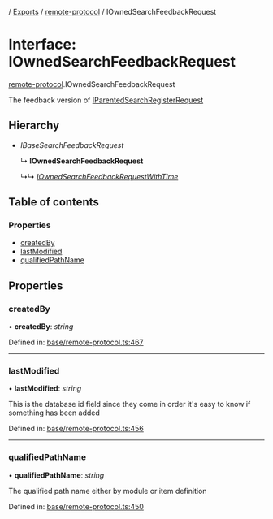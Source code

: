 [](../README.md) / [Exports](../modules.md) / [remote-protocol](../modules/remote_protocol.md) / IOwnedSearchFeedbackRequest

# Interface: IOwnedSearchFeedbackRequest

[remote-protocol](../modules/remote_protocol.md).IOwnedSearchFeedbackRequest

The feedback version of [IParentedSearchRegisterRequest](remote_protocol.iparentedsearchregisterrequest.md)

## Hierarchy

* *IBaseSearchFeedbackRequest*

  ↳ **IOwnedSearchFeedbackRequest**

  ↳↳ [*IOwnedSearchFeedbackRequestWithTime*](client_internal_testing.iownedsearchfeedbackrequestwithtime.md)

## Table of contents

### Properties

- [createdBy](remote_protocol.iownedsearchfeedbackrequest.md#createdby)
- [lastModified](remote_protocol.iownedsearchfeedbackrequest.md#lastmodified)
- [qualifiedPathName](remote_protocol.iownedsearchfeedbackrequest.md#qualifiedpathname)

## Properties

### createdBy

• **createdBy**: *string*

Defined in: [base/remote-protocol.ts:467](https://github.com/onzag/itemize/blob/0569bdf2/base/remote-protocol.ts#L467)

___

### lastModified

• **lastModified**: *string*

This is the database id field
since they come in order it's easy to know if
something has been added

Defined in: [base/remote-protocol.ts:456](https://github.com/onzag/itemize/blob/0569bdf2/base/remote-protocol.ts#L456)

___

### qualifiedPathName

• **qualifiedPathName**: *string*

The qualified path name either by module
or item definition

Defined in: [base/remote-protocol.ts:450](https://github.com/onzag/itemize/blob/0569bdf2/base/remote-protocol.ts#L450)
